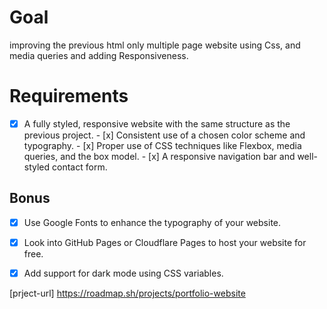 # Goal

improving the previous html only multiple page website using Css, and media queries and adding Responsiveness.

# Requirements

- [x] A fully styled, responsive website with the same structure as the previous project. - [x] Consistent use of a chosen color scheme and typography. - [x] Proper use of CSS techniques like Flexbox, media queries, and the box model. - [x] A responsive navigation bar and well-styled contact form.

## Bonus

- [x] Use Google Fonts to enhance the typography of your website.

- [x] Look into GitHub Pages or Cloudflare Pages to host your website for free.
- [x] Add support for dark mode using CSS variables.

[prject-url] https://roadmap.sh/projects/portfolio-website
